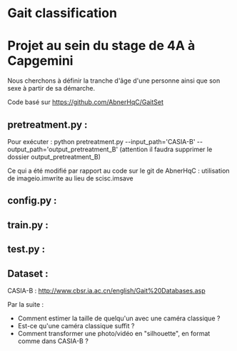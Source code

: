 # Gait classification
# Projet au sein du stage de 4A à Capgemini

Nous cherchons à définir la tranche d'âge d'une personne ainsi que son sexe à partir de sa démarche.

Code basé sur https://github.com/AbnerHqC/GaitSet 

## pretreatment.py : 
Pour exécuter : 
python pretreatment.py --input_path='CASIA-B' --output_path='output_pretreatment_B'
(attention il faudra supprimer le dossier output_pretreatment_B)

Ce qui a été modifié par rapport au code sur le git de AbnerHqC : 
utilisation de imageio.imwrite au lieu de scisc.imsave 

## config.py : 

## train.py : 

## test.py : 



## Dataset : 
CASIA-B : http://www.cbsr.ia.ac.cn/english/Gait%20Databases.asp

Par la suite : 
- Comment estimer la taille de quelqu'un avec une caméra classique ? 
- Est-ce qu'une caméra classique suffit ? 
- Comment transformer une photo/vidéo en "silhouette", en format comme dans CASIA-B ?
